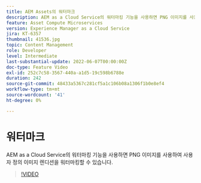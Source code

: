 ```yaml
---
title: AEM Assets의 워터마크
description: AEM as a Cloud Service의 워터마킹 기능을 사용하면 PNG 이미지를 사용하여 사용자 정의 이미지 렌디션을 워터마킹할 수 있습니다.
feature: Asset Compute Microservices
version: Experience Manager as a Cloud Service
jira: KT-6357
thumbnail: 41536.jpg
topic: Content Management
role: Developer
level: Intermediate
last-substantial-update: 2022-06-07T00:00:00Z
doc-type: Feature Video
exl-id: 252c7c58-3567-440a-a1d5-19c598b6788e
duration: 242
source-git-commit: 48433a5367c281cf5a1c106b08a1306f1b0e8ef4
workflow-type: tm+mt
source-wordcount: '41'
ht-degree: 0%

---
```


# 워터마크

AEM as a Cloud Service의 워터마킹 기능을 사용하면 PNG 이미지를 사용하여 사용자 정의 이미지 렌디션을 워터마킹할 수 있습니다.

>[!VIDEO](https://video.tv.adobe.com/v/329458?quality=12&learn=on&captions=kor)
